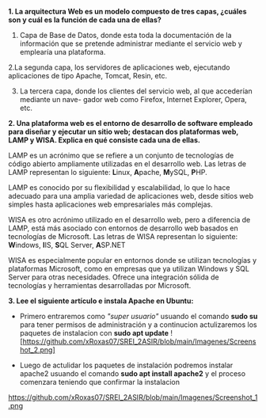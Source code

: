 **1. La arquitectura Web es un modelo compuesto de tres capas, ¿cuáles son y cuál es  la función de cada una de ellas?**


1. Capa de Base de Datos, donde esta toda la documentación de la información que se pretende
administrar mediante el servicio web y emplearía una plataforma.

2.La segunda capa, los servidores de aplicaciones web, ejecutando aplicaciones de
tipo Apache, Tomcat, Resin, etc.

3. La tercera capa, donde los clientes del servicio web, al que accederían mediante un nave-
gador web como Firefox, Internet Explorer, Opera, etc.

**2. Una plataforma web es el entorno de desarrollo de software empleado para  diseñar y ejecutar un sitio web; destacan dos plataformas web, LAMP y WISA. Explica en qué consiste cada una de ellas.**

LAMP es un acrónimo que se refiere a un conjunto de tecnologías de código abierto ampliamente utilizadas en el desarrollo web. Las letras de LAMP representan lo siguiente: **L**inux, **A**pache, **M**ySQL, **P**HP.

LAMP es conocido por su flexibilidad y escalabilidad, lo que lo hace adecuado para una amplia variedad de aplicaciones web, desde sitios web simples hasta aplicaciones web empresariales más complejas.

WISA es otro acrónimo utilizado en el desarrollo web, pero a diferencia de LAMP, está más asociado con entornos de desarrollo web basados en tecnologías de Microsoft. Las letras de WISA representan lo siguiente:
**W**indows, **I**IS, **S**QL Server, **A**SP.NET

WISA es especialmente popular en entornos donde se utilizan tecnologías y plataformas Microsoft, como en empresas que ya utilizan Windows y SQL Server para otras necesidades. Ofrece una integración sólida de tecnologías y herramientas desarrolladas por Microsoft.

**3. Lee el siguiente artículo e instala Apache en Ubuntu:**

- Primero entraremos como *"super usuario"* usuando el comando **sudo su** para tener permisos de administración y a continucion actulizaremos los paquetes de instalacion con **sudo apt update**
![https://github.com/xRoxas07/SREI_2ASIR/blob/main/Imagenes/Screenshot_2.png]

- Luego de actulidar los paquetes de instalación podremos instalar apache2 usuando el comando **sudo apt install apache2** y el proceso comenzara teniendo que confirmar la instalacion

https://github.com/xRoxas07/SREI_2ASIR/blob/main/Imagenes/Screenshot_1.png
